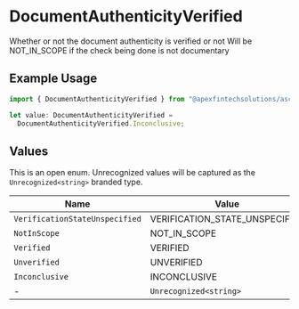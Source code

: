 # DocumentAuthenticityVerified

Whether or not the document authenticity is verified or not Will be NOT_IN_SCOPE if the check being done is not documentary

## Example Usage

```typescript
import { DocumentAuthenticityVerified } from "@apexfintechsolutions/ascend-sdk/models/components";

let value: DocumentAuthenticityVerified =
  DocumentAuthenticityVerified.Inconclusive;
```

## Values

This is an open enum. Unrecognized values will be captured as the `Unrecognized<string>` branded type.

| Name                           | Value                          |
| ------------------------------ | ------------------------------ |
| `VerificationStateUnspecified` | VERIFICATION_STATE_UNSPECIFIED |
| `NotInScope`                   | NOT_IN_SCOPE                   |
| `Verified`                     | VERIFIED                       |
| `Unverified`                   | UNVERIFIED                     |
| `Inconclusive`                 | INCONCLUSIVE                   |
| -                              | `Unrecognized<string>`         |